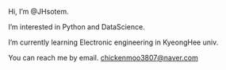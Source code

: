 Hi, I’m @JHsotem.

I’m interested in Python and DataScience.

I’m currently learning Electronic engineering in KyeongHee univ. 

You can reach me by email.
chickenmoo3807@naver.com

<!---
s-lom/s-lom is a ✨ special ✨ repository because its `README.md` (this file) appears on your GitHub profile.
You can click the Preview link to take a look at your changes.
--->
